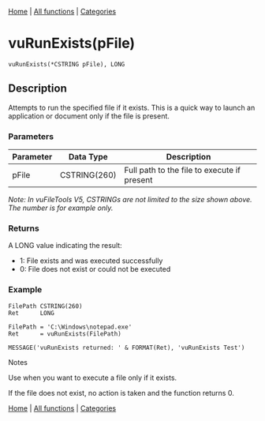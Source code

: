[Home](../index.md) | [All functions](index.md) | [Categories](../categories/index.md)

# vuRunExists(pFile)

```Prototype
vuRunExists(*CSTRING pFile), LONG
```


## Description
Attempts to run the specified file if it exists. This is a quick way to launch an application or document only if the file is present.

### Parameters

| Parameter | Data Type    | Description                                 |
|-----------|--------------|---------------------------------------------|
| pFile     | CSTRING(260) | Full path to the file to execute if present |

_Note: In vuFileTools V5, CSTRINGs are not limited to the size shown above. The number is for example only._

### Returns
A LONG value indicating the result:

- 1: File exists and was executed successfully  
- 0: File does not exist or could not be executed  

### Example

```Clarion
FilePath CSTRING(260)
Ret      LONG

FilePath = 'C:\Windows\notepad.exe'
Ret      = vuRunExists(FilePath)

MESSAGE('vuRunExists returned: ' & FORMAT(Ret), 'vuRunExists Test')

```
Notes

Use when you want to execute a file only if it exists.

If the file does not exist, no action is taken and the function returns 0.

[Home](../index.md) | [All functions](index.md) | [Categories](../categories/index.md)

